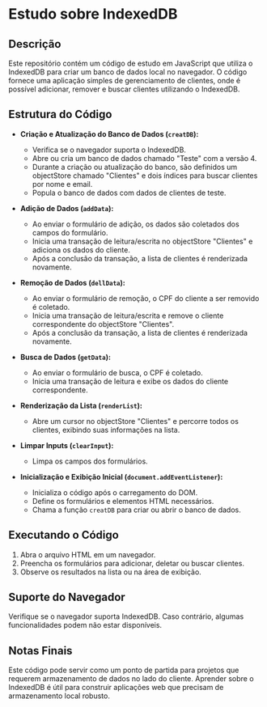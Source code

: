 # Estudo sobre IndexedDB

## Descrição

Este repositório contém um código de estudo em JavaScript que utiliza o IndexedDB para criar um banco de dados local no navegador. O código fornece uma aplicação simples de gerenciamento de clientes, onde é possível adicionar, remover e buscar clientes utilizando o IndexedDB.

## Estrutura do Código

- **Criação e Atualização do Banco de Dados (`creatDB`):**
  - Verifica se o navegador suporta o IndexedDB.
  - Abre ou cria um banco de dados chamado "Teste" com a versão 4.
  - Durante a criação ou atualização do banco, são definidos um objectStore chamado "Clientes" e dois índices para buscar clientes por nome e email.
  - Popula o banco de dados com dados de clientes de teste.

- **Adição de Dados (`addData`):**
  - Ao enviar o formulário de adição, os dados são coletados dos campos do formulário.
  - Inicia uma transação de leitura/escrita no objectStore "Clientes" e adiciona os dados do cliente.
  - Após a conclusão da transação, a lista de clientes é renderizada novamente.

- **Remoção de Dados (`dellData`):**
  - Ao enviar o formulário de remoção, o CPF do cliente a ser removido é coletado.
  - Inicia uma transação de leitura/escrita e remove o cliente correspondente do objectStore "Clientes".
  - Após a conclusão da transação, a lista de clientes é renderizada novamente.

- **Busca de Dados (`getData`):**
  - Ao enviar o formulário de busca, o CPF é coletado.
  - Inicia uma transação de leitura e exibe os dados do cliente correspondente.

- **Renderização da Lista (`renderList`):**
  - Abre um cursor no objectStore "Clientes" e percorre todos os clientes, exibindo suas informações na lista.

- **Limpar Inputs (`clearInput`):**
  - Limpa os campos dos formulários.

- **Inicialização e Exibição Inicial (`document.addEventListener`):**
  - Inicializa o código após o carregamento do DOM.
  - Define os formulários e elementos HTML necessários.
  - Chama a função `creatDB` para criar ou abrir o banco de dados.

## Executando o Código

1. Abra o arquivo HTML em um navegador.
2. Preencha os formulários para adicionar, deletar ou buscar clientes.
3. Observe os resultados na lista ou na área de exibição.

## Suporte do Navegador

Verifique se o navegador suporta IndexedDB. Caso contrário, algumas funcionalidades podem não estar disponíveis.

## Notas Finais

Este código pode servir como um ponto de partida para projetos que requerem armazenamento de dados no lado do cliente. Aprender sobre o IndexedDB é útil para construir aplicações web que precisam de armazenamento local robusto.
